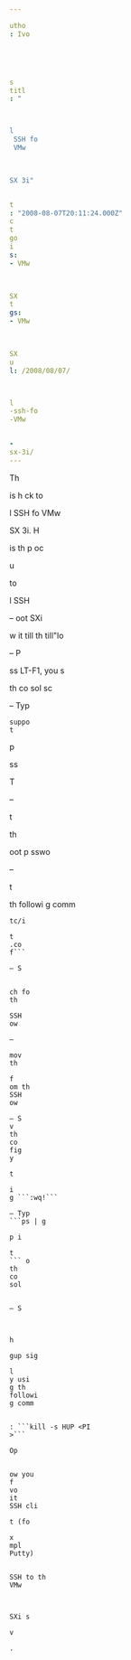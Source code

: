 ```yaml
---

utho
: Ivo 





s
titl
: "



l
 SSH fo
 VMw


 
SX 3i"


t
: "2008-08-07T20:11:24.000Z"
c
t
go
i
s:
- VMw


 
SX
t
gs:
- VMw


 
SX
u
l: /2008/08/07/



l
-ssh-fo
-VMw


-
sx-3i/
---
```


Th


 is 
 h
ck to 



l
 SSH fo
 VMw


 
SX 3i. H


 is th
 p
oc

u

 to 



l
 SSH

– 
oot 
SXi 


 w
it till th
 till"lo





– P

ss 
LT-F1, you s

 th
 co
sol
 sc





– Typ
 ```u
suppo
t

``` 


 p

ss 

T



– 

t

 th
 
oot p
sswo



– 

t

 th
 followi
g comm


 ```vi /
tc/i

t
.co
f```

– S


ch fo
 th
 
SSH 
ow

– 

mov
 th
 
 f
om th
 SSH 
ow

– S
v
 th
 co
fig 
y 

t

i
g ```:wq!```

– Typ
 ```ps | g

p i

t
``` o
 th
 co
sol


– S


 
 h

gup sig

l 
y usi
g th
 followi
g comm


: ```kill -s HUP <PI
>```

Op

 
ow you
 f
vo
it
 SSH cli

t (fo
 
x
mpl
 Putty) 


 SSH to th
 VMw


 
SXi s

v

.






